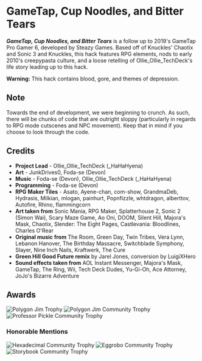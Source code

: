 # GameTap, Cup Noodles, and Bitter Tears

***GameTap, Cup Noodles, and Bitter Tears*** is a follow up to 2019's GameTap Pro Gamer 6, developed by Steazy Games. Based off of Knuckles' Chaotix and Sonic 3 and Knuckles, this hack features RPG elements, nods to early 2010's creepypasta culture, and a loose retelling of Ollie_Ollie_TechDeck's life story leading up to this hack.

**Warning:** This hack contains blood, gore, and themes of depression.

## Note

Towards the end of development, we were beginning to crunch. As such, there will be chunks of code that are outright sloppy (particularly in regards to RPG mode cutscenes and NPC movement). Keep that in mind if you choose to look through the code.

## Credits
* **Project Lead** - Ollie_Ollie_TechDeck (_HaHaHyena)
* **Art** - JunkDrives0, Foda-se (Devon)
* **Music** - Foda-se (Devon), Ollie_Ollie_TechDeck (_HaHaHyena)
* **Programming** - Foda-se (Devon)
* **RPG Maker Tiles** - Asato, Ayene-chan, com-show, GrandmaDeb, Hydrasis, Milkian, mlogan, painhurt, Popnfizzle, whtdragon, alberttov, Autofire, Rhino, flammingcorn
* **Art taken from** Sonic Mania, RPG Maker, Splatterhouse 2, Sonic 2 (Simon Wai), Scary Maze Game, Ao Oni, DOOM, Silent Hill, Majora's Mask, Chaotix, Slender: The Eight Pages, Castlevania: Bloodlines, Charles O'Rear
* **Original music from** The Room, Green Day, Twin Tribes, Vera Lynn, Lebanon Hanover, The Birthday Massacre, Switchblade Symphony, Slayer, Nine Inch Nails, Kraftwerk, The Cure
* **Green Hill Good Future remix** by Jarel Jones, conversion by LuigiXHero
* **Sound effects taken from** AOL Instant Messenger, Majora's Mask, GameTap, The Ring, Wii, Tech Deck Dudes, Yu-Gi-Oh, Ace Attorney, JoJo's Bizarre Adventure

## Awards

![Polygon Jim Trophy](./assets/polygon_jim.png)
![Polygon Jim Community Trophy](./assets/polygon_jim_c.png)
![Professor Pickle Community Trophy](./assets/prof_pickle_c.png)

### Honorable Mentions

![Hexadecimal Community Trophy](./assets/honor_hex_c.png)
![Eggrobo Community Trophy](./assets/honor_eggrobo_c.png)
![Storybook Community Trophy](./assets/honor_storybook_c.png)

